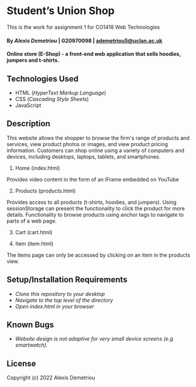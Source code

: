# Student’s Union Shop

This is the work for assignment 1 for CO1418 Web Technologies

#### By _**Alexis Demetriou**_ | G20970098 | ademetriou5@uclan.ac.uk

#### Online store (E-Shop) - a front-end web application that sells hoodies, jumpers and t-shirts.

## Technologies Used

* HTML (_HyperText Markup Language_)
* CSS (_Cascading Style Sheets_)
* JavaScript

## Description

This website allows the shopper to browse the firm's range of products and services, view product photos or images, and view product pricing information. Customers can shop online using a variety of computers and devices, including desktops, laptops, tablets, and smartphones.

1. Home (index.html)
 
Provides video content in the form of an iFrame embedded on YouTube
 
2. Products (products.html)

Provides access to all products (t-shirts, hoodies, and jumpers).
Using sessionStorage can present the functionality to click the product for more details.
Functionality to browse products using anchor tags to navigate to parts of a web page.
 
3. Cart (cart.html)
 
 
 
4. Item (item.html)

The items page can only be accessed by clicking on an item in the products view.


## Setup/Installation Requirements

* _Clone this repository to your desktop_
* _Navigate to the top level of the directory_
* _Open index.html in your browser_

## Known Bugs

* _Website design is not adaptive for very small device screens (e.g. smartwatch)._

## License

Copyright (c) 2022 Alexis Demetriou

